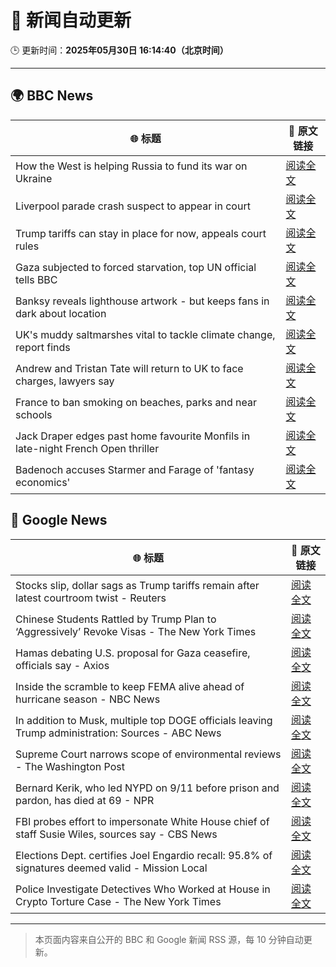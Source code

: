 # 🧠 新闻自动更新

🕒 更新时间：**2025年05月30日 16:14:40（北京时间）**

---

## 🌍 BBC News

| 🌐 标题 | 🔗 原文链接 |
|--------|-------------|
| How the West is helping Russia to fund its war on Ukraine | [阅读全文](https://www.bbc.com/news/articles/cdxk454kxz8o) |
| Liverpool parade crash suspect to appear in court | [阅读全文](https://www.bbc.com/news/articles/crk2l00p3r2o) |
| Trump tariffs can stay in place for now, appeals court rules | [阅读全文](https://www.bbc.com/news/articles/c93ywvl7yy5o) |
| Gaza subjected to forced starvation, top UN official tells BBC | [阅读全文](https://www.bbc.com/news/articles/c0k3d1y10pzo) |
| Banksy reveals lighthouse artwork - but keeps fans in dark about location | [阅读全文](https://www.bbc.com/news/articles/c331m8prmd1o) |
| UK's muddy saltmarshes vital to tackle climate change, report finds | [阅读全文](https://www.bbc.com/news/articles/c9dq9xwd97no) |
| Andrew and Tristan Tate will return to UK to face charges, lawyers say | [阅读全文](https://www.bbc.com/news/articles/c780ve2vg17o) |
| France to ban smoking on beaches, parks and near schools | [阅读全文](https://www.bbc.com/news/articles/c7873veygv2o) |
| Jack Draper edges past home favourite Monfils in late-night French Open thriller | [阅读全文](https://www.bbc.com/sport/tennis/articles/c87jl5y1qydo) |
| Badenoch accuses Starmer and Farage of 'fantasy economics' | [阅读全文](https://www.bbc.com/news/articles/cdd25lnd9jno) |

## 📰 Google News

| 🌐 标题 | 🔗 原文链接 |
|--------|-------------|
| Stocks slip, dollar sags as Trump tariffs remain after latest courtroom twist - Reuters | [阅读全文](https://news.google.com/rss/articles/CBMie0FVX3lxTE5fT1lnUVdGekZ6UlF3bUJuSU5vX2NpUTZUM2xDU0FqUTJyLUhqcWFPNU85R3pPdGxNWWRyemxsSVFkVzhWWU9nMDJ6Vjc5SlVlVnZtZWN4TVoxSGNYZ2lnUTFIZlR1RGlFU2FGRzlhOHVhSnBaTWU4c1MxNA?oc=5) |
| Chinese Students Rattled by Trump Plan to ‘Aggressively’ Revoke Visas - The New York Times | [阅读全文](https://news.google.com/rss/articles/CBMiuwFBVV95cUxNMi1ad2FRZ2NqX29RejNVNFl5NDJYS0VGTXN6THpFQnBFUkpocWNZYTRMdF9tVFEzVlFPVkUtajB4Y3ZwekZPc2xWTjl2RERFMEFJdTZMdGYwMnlCS3E5Nk1sTnkzVkNqTjVMaEF6cTFpVTY5d2hxWXA4QTV3S19Xbzh0aHZBVnBuN2xQMHFDM0cwQm9fNHJWZm16dTd0a0VHd0tFM0kxOTJPdEZHYU1ycmFqcWJ1RUgzdlRN?oc=5) |
| Hamas debating U.S. proposal for Gaza ceasefire, officials say - Axios | [阅读全文](https://news.google.com/rss/articles/CBMigwFBVV95cUxPbVczRlM5UGdFN3pNcGtFUUZZN1A4TEdUckVIVVR2MC1fUGp3Vi1zS1ljNXNrNWZnN1dTTzdBOW16cGR6UVJOSlZBc1IteGpTU29wU1h6ZWZIcmltaFFuazN2SDR6WlpNajdJbHE2NUdSN1oteHB5RThkaVlGQlBaSXZ3OA?oc=5) |
| Inside the scramble to keep FEMA alive ahead of hurricane season - NBC News | [阅读全文](https://news.google.com/rss/articles/CBMirgFBVV95cUxNSnJzd3FHbGM4OUg4LU1HY2RuZ2MwVV9KTm9kQ0F3WHREeEI5dUE0VV8tOFdpcmNZQS15UHFyZkxhd3NQUFFwTUdtYkZzQTBIMDAza09LSFZEWjRrbWNKQjFJQTl6bDVwZ2hZZzJpb2syWkk1NkcweHprNTZCYkdFbTFPS3BhREJWN0RPcmNEMzh0aUhaWS1YcTZlLXBsVk8tTHZTeW93RVdrUHBscWfSAVZBVV95cUxOakNTRE1pb3d6bklkcXZlY20wV0IxMGNDUnNONUxEN2tvNkNIcTdPZHc4M0d1NjUyeE1BZkJoSV9YTXZfOVZjaDFUOVN6dS16X0FyWHB1Zw?oc=5) |
| In addition to Musk, multiple top DOGE officials leaving Trump administration: Sources - ABC News | [阅读全文](https://news.google.com/rss/articles/CBMiogFBVV95cUxORFpkTXBrRDRHTU1XQTlRTGFlZTc2RmYxR1RLWVlnLXhsaEMtbTVjUUdJMnlJTlEwdVVkMjhJQnRmQ0c5MGEzejA2WkJTb3h1aVF6T0FJeUJWVHI3QXJIZ0EtZjhNNENaVFA5V0t6REtPRDFDQmdQMFFmZEVUZVlJQ3VZUFhYVUZCaHNCSjN1M2xyUEFMQXAxLXVKdFlkRmhDWlHSAacBQVVfeXFMUGI5dmxNQ3p5T3lnNG5jX3hNem1kRS1tcndtYjNVVnUtbk80RTF6QlRBVG5FMUkzYUdXV2cxYzQxUjBmTDY1U0R3d1NNSDlneFhpOEUyWnBxakdqXzJndDZzRy1heVZ6X0F0S1BNNFNJRXo3VVVfaFlFS09SZmtQMkc4ME1zSzhqQUVVSk9IemdsUjBsTmd3NGRXWTBUbEZORDhHTnNnUHc?oc=5) |
| Supreme Court narrows scope of environmental reviews - The Washington Post | [阅读全文](https://news.google.com/rss/articles/CBMinAFBVV95cUxQSUV1LUM5X2RMRXFMVzRzbnNodVhEVnlNbzhVR01mRDg3ZGUyZzJ6alM0RmMwcVMtbVZuQjVTWW1EdDlNUExCenM5Q3BGbXJGYkdpMGlUc3lEOHVjbmFMOHhMVVJ6ci16a1R2MWpSUTV1ZzJESGJaajhVTTRlcjE1cHZibFpZRlMteml1Qjg0bV9KTXozV0dfYkE1VXI?oc=5) |
| Bernard Kerik, who led NYPD on 9/11 before prison and pardon, has died at 69 - NPR | [阅读全文](https://news.google.com/rss/articles/CBMid0FVX3lxTFAxSzV6blowMmQtX2wtMUJNbUI2dU9ESlNKVE5PN0lXRGEydlRGSGYzTC1zeXZ3THVmcnlFY3RRbDJpdnNUbUFaN3JFSlNvc21QLUdzWWhMQkRXSk5pQVdOMEVkMkxfYmt5aWhBR29KSTB4TFMtQVBR?oc=5) |
| FBI probes effort to impersonate White House chief of staff Susie Wiles, sources say - CBS News | [阅读全文](https://news.google.com/rss/articles/CBMiowFBVV95cUxNXzhxMTlVMm1jQVZvcTlvWEZIeThCcWFVUXo0bk5laks5TkRCVU1CTXlmdUhHaWoyQ3VnX1NTT1VFbElUbTRzTEZ1Nno5OVFEVl9LZnkybXJVa3pMYWZjYkY2RFNjWkNHcm8xWjRId0p6T2d4dzBGeHZqUUtHd1drN1VVVXZfejFmZkxTMWNvcVVuYUctMG0yTHRaS1RiS00tY3RN0gGoAUFVX3lxTE9BYUJOelBCTVhWMDd1WXA3SEdJWGhSX1dSY29TZ2wzWWFKWGZfNXZfZ3FGT1BUYzdiRGJ1WVJKaXRNemJrN0pTaTdqYzhMOThlZVV4a3dUMFctdzdtSXk4eU9ITFlhOWxOSUdKOWM4SnFoTjEzREZwU3kySlhENUZwZndYeTlfcUJyMUhxTGFvX0RwbHNHTDJldW1oSkJBbkJxbXJVMllzVg?oc=5) |
| Elections Dept. certifies Joel Engardio recall: 95.8% of signatures deemed valid - Mission Local | [阅读全文](https://news.google.com/rss/articles/CBMijAFBVV95cUxOWlFadlhaVnMwOW55RklUVDl6YnNRaEttVWt4cndWMm1MV2VzeW00eDJFdjZpRU50cXdQYlJyMENnR2EzRUJPMXhUb3R3VGhmX3lScl9ydWQ3YXlETGZ3UTh2X2hybEVHQmNGTWYzY1FkbERhSDBhVXlaTWJPaXNOQm5Bc0hJWXVnZHhKSA?oc=5) |
| Police Investigate Detectives Who Worked at House in Crypto Torture Case - The New York Times | [阅读全文](https://news.google.com/rss/articles/CBMiiAFBVV95cUxOQ0o1dUFueXIxSUJsS1NwUHR4bThENUltdG1CWUE4WHllOEs2YmVJbklRb2dJTW9kVVBFMmxEb1U0c19LSVpsSzdYZEk0VVZYOG14Um1jd0RSUTRwQUZUTjFJWkhnWURId1p1SmQ4a2JvMHNKZ3BFMFRrOXpaUHIxZWJqTG1ad29q?oc=5) |

---
> 本页面内容来自公开的 BBC 和 Google 新闻 RSS 源，每 10 分钟自动更新。